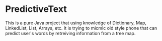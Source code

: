 # PredictiveText
This is a pure Java project that using knowledge of Dictionary, Map, LinkedList, List, Arrays, etc.
It is trying to micmic old style phone that can predict user's words by retreiving information from a tree map.
